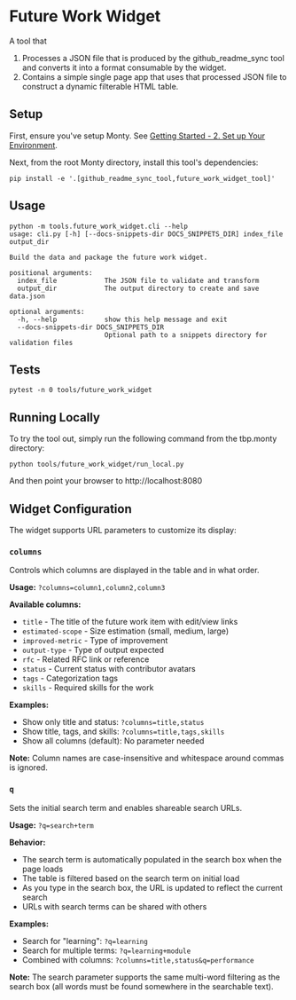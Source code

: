 # Future Work Widget

A tool that

1. Processes a JSON file that is produced by the github_readme_sync tool and converts it into a format consumable by the widget.
2. Contains a simple single page app that uses that processed JSON file to construct a dynamic filterable HTML table.

## Setup

First, ensure you've setup Monty. See [Getting Started - 2. Set up Your Environment](https://thousandbrainsproject.readme.io/docs/getting-started#2-set-up-your-environment).

Next, from the root Monty directory, install this tool's dependencies:

```
pip install -e '.[github_readme_sync_tool,future_work_widget_tool]'
```

## Usage

```
python -m tools.future_work_widget.cli --help
usage: cli.py [-h] [--docs-snippets-dir DOCS_SNIPPETS_DIR] index_file output_dir

Build the data and package the future work widget.

positional arguments:
  index_file            The JSON file to validate and transform
  output_dir            The output directory to create and save data.json

optional arguments:
  -h, --help            show this help message and exit
  --docs-snippets-dir DOCS_SNIPPETS_DIR
                        Optional path to a snippets directory for validation files
```


## Tests

```
pytest -n 0 tools/future_work_widget
```

## Running Locally

To try the tool out, simply run the following command from the tbp.monty directory:

```
python tools/future_work_widget/run_local.py
```

And then point your browser to http://localhost:8080

## Widget Configuration

The widget supports URL parameters to customize its display:

### `columns`
Controls which columns are displayed in the table and in what order.

**Usage:** `?columns=column1,column2,column3`

**Available columns:**
- `title` - The title of the future work item with edit/view links
- `estimated-scope` - Size estimation (small, medium, large)
- `improved-metric` - Type of improvement
- `output-type` - Type of output expected
- `rfc` - Related RFC link or reference
- `status` - Current status with contributor avatars
- `tags` - Categorization tags
- `skills` - Required skills for the work

**Examples:**
- Show only title and status: `?columns=title,status`
- Show title, tags, and skills: `?columns=title,tags,skills`
- Show all columns (default): No parameter needed

**Note:** Column names are case-insensitive and whitespace around commas is ignored.

### `q`
Sets the initial search term and enables shareable search URLs.

**Usage:** `?q=search+term`

**Behavior:**
- The search term is automatically populated in the search box when the page loads
- The table is filtered based on the search term on initial load
- As you type in the search box, the URL is updated to reflect the current search
- URLs with search terms can be shared with others

**Examples:**
- Search for "learning": `?q=learning`
- Search for multiple terms: `?q=learning+module`
- Combined with columns: `?columns=title,status&q=performance`

**Note:** The search parameter supports the same multi-word filtering as the search box (all words must be found somewhere in the searchable text).

